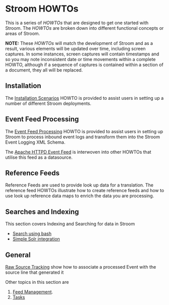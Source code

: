 # Stroom HOWTOs
This is a series of *HOWTOs* that are designed to get one started with Stroom. The *HOWTOs* are broken down into different functional concepts or areas of Stroom.

**NOTE:** These *HOWTOs* will match the development of Stroom and as a result, various elements will be updated over time, including screen captures.
In some instances, screen captures will contain timestamps and so you may note inconsistent date or time movements within a complete HOWTO,
although if a sequence of captures is contained within a section of a document, they all will be replaced.

## Installation
The [Installation Scenarios](Install/InstallHowTo.md "Stroom Installation Deployments") HOWTO is provided to assist users in setting up a number
of different Stroom deployments.

## Event Feed Processing
The [Event Feed Processing](EventFeeds/ProcessingHowTo.md "Event Feed Processing") HOWTO is provided to assist users in setting up Stroom to process inbound event logs and transform them into the Stroom Event Logging XML Schema.

The [Apache HTTPD Event Feed](EventFeeds/CreateApacheHTTPDEventFeed.md "Apache HTTPD Event Feed") is interwoven into other HOWTOs that utilise this feed as a datasource.

## Reference Feeds
Reference Feeds are used to provide look up data for a translation. The reference feed HOWTOs illustrate how to create reference feeds and how to use look up reference data maps to enrich the data you are processing.

## Searches and Indexing
This section covers Indexing and Searching for data in Stroom
 * [Search using bash](Search/SearchFromBash.md "Search using Bash")
 * [Simple Solr integration](Search/SimpleSolr.md "Simple Solr integration")

## General
[Raw Source Tracking](General/RawSourceTracking.md "Raw Source Tracking") show how to associate a processed Event with the source line that generated it

Other topics in this section are
1. [Feed Management](General/TasksHowTo.md "Feed Management").
1. [Tasks](General/TasksHowTo.md "Tasks")
